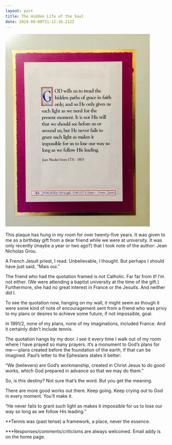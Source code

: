 ```yaml
---
layout: post
title: The Hidden Life of the Soul
date: 2019-09-08T21:12:16.212Z
---
```

![](/assets/uploads/a799a1e6-b69e-4317-b6cc-ee185ca9aedb.jpeg)

This plaque has hung in my room for over twenty-five years. It was given to me as a birthday gift from a dear friend while we were at university. It was only recently (maybe a year or two ago?) that I took note of the author: Jean Nicholas Grou.

A French Jesuit priest, I read.
Unbelievable, I thought.
But perhaps I should have just said, “Mais oui.”

The friend who had the quotation framed is not Catholic. Far far from it! I’m not either. (We were attending a baptist university at the time of the gift.) Furthermore, she had no great interest in France or the Jesuits. And neither did I.

To see the quotation now, hanging on my wall, it might seem as though it were some kind of note of encouragement sent from a friend who was privy to my plans or desires to achieve some future, if not impossible, goal.

In 1991/2, none of my plans, none of my imaginations, included France. And it certainly didn’t include tennis.

The quotation hangs by my door. I see it every time I walk out of my room where I have prayed so many prayers. It’s a monument to God’s plans for me—-plans created before the foundation of the earth, if that can be imagined. Paul’s letter to the Ephesians states it better:

“We (believers) are God’s workmanship, created in Christ Jesus to do good works, which God prepared in advance so that we may do them.”

So, is this destiny? Not sure that’s the word. But you get the meaning. 

There are more good works out there. Keep going. Keep crying out to God in every moment. You’ll make it.

“He never fails to grant such light as makes it impossible for us to lose our way so long as we follow His leading.”

**Tennis was (past tense) a framework, a place, never the essence.

***Responses/comments/criticisms are always welcomed. Email addy is on the home page.
